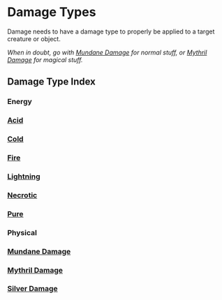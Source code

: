 # Damage Types

Damage needs to have a damage type to properly be applied to a target creature or object.

*When in doubt, go with [Mundane Damage](Mundane%20Damage.md) for normal stuff, or [Mythril Damage](Mythril%20Damage.md) for magical stuff.*

## Damage Type Index

### Energy

### [Acid](Acid.md)

### [Cold](Cold.md)

### [Fire](Fire.md)

### [Lightning](Lightning.md)

### [Necrotic](Necrotic.md)

### [Pure](Pure.md)

### Physical

### [Mundane Damage](Mundane%20Damage.md)

### [Mythril Damage](Mythril%20Damage.md)

### [Silver Damage](Silver%20Damage.md)
